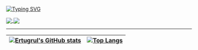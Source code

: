 [![Typing SVG](https://readme-typing-svg.herokuapp.com?font=Fira+Code&pause=1000&color=F76C24&width=435&lines=Welcome+to+my+world)](https://git.io/typing-svg)

<a href="https://github.com/ErtugrulSoylu/aeronistiha_drone">
  <img align="center" src="https://github-readme-stats.vercel.app/api/pin/?username=ErtugrulSoylu&repo=aeronistiha_drone&theme=algolia" />
</a>
<a href="https://github.com/ErtugrulSoylu/Metu25_Algo-Contest">
  <img align="center" src="https://github-readme-stats.vercel.app/api/pin/?username=ErtugrulSoylu&repo=Metu25_Algo-Contest&theme=algolia" />
</a>

---

| [![Ertugrul's GitHub stats](https://github-readme-stats.vercel.app/api?username=ErtugrulSoylu&layout=compact&hide=issues&theme=algolia)](https://github.com/anuraghazra/github-readme-stats) | [![Top Langs](https://github-readme-stats.vercel.app/api/top-langs/?username=ErtugrulSoylu&layout=compact&theme=algolia)](https://github.com/anuraghazra/github-readme-stats) |
|:-:|:-:|




<!--
**ErtugrulSoylu/ErtugrulSoylu** is a ✨ _special_ ✨ repository because its `README.md` (this file) appears on your GitHub profile.

Here are some ideas to get you started:

- 🔭 I’m currently working on ...
- 🌱 I’m currently learning ...
- 👯 I’m looking to collaborate on ...
- 🤔 I’m looking for help with ...
- 💬 Ask me about ...
- 📫 How to reach me: ...
- 😄 Pronouns: ...
- ⚡ Fun fact: ...
-->
